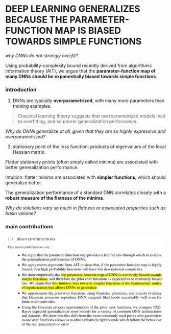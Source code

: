 # DEEP LEARNING GENERALIZES BECAUSE THE PARAMETER-FUNCTION MAP IS BIASED TOWARDS SIMPLE FUNCTIONS
_why DNNs do not strongly overfit?_

Using probability-complexity bound recently derived from algorithmic information theory (AIT), we argue that the **parameter-function map of many DNNs should be exponentially biased towards simple functions**. 

### introduction
1. DNNs are typically **overparametrized**, with many more parameters than training examples.

> Classical learning theory suggests that overparametrized models lead to overfitting, and so poorer generalization performance. 

_Why do DNNs generalize at all, given that they are so highly expressive and overparametrized?_

2. stationary point of the loss function:  products of eigenvalues of the local Hessian matrix.

Flatter stationary points (often simply called minima) are associated with better generalization performance.

Intuition: flatter minima are associated with **simpler functions**, which should generalize better.

The generalization performance of a standard DNN correlates closely with a **robust measure of the flatness of the minima**.

_Why do solutions vary so much in flatness or associated properties such as basin volume?_

### main contributions
![simplefunc1](./simplefunc1.PNG)
